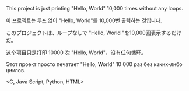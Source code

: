 This project is just printing "Hello, World" 10,000 times without any loops.

이 프로젝트는 루프 없이 "Hello, World"를 10,000번 출력하는 것입니다.

このプロジェクトは、ループなしで "Hello, World "を10,000回表示するだけだ。

这个项目只是打印 10000 次 "Hello, World"，没有任何循环。

Этот проект просто печатает "Hello, World" 10 000 раз без каких-либо циклов.


<C, Java Script, Python, HTML>
